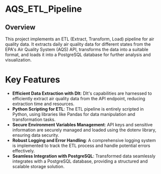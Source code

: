 # AQS_ETL_Pipeline
## Overview
This project implements an ETL (Extract, Transform, Load) pipeline for air quality data. It extracts daily air quality data for different states from the EPA's Air Quality System (AQS) API, transforms the data into a suitable format, and loads it into a PostgreSQL database for further analysis and visualization.
 
# Key Features
+ **Efficient Data Extraction with Dlt**: Dlt's capabilities are harnessed to efficiently extract air quality data from the API endpoint, reducing extraction time and resources.
+ **Python Scripting for ETL**: The ETL pipeline is entirely scripted in Python, using libraries like Pandas for data manipulation and transformation tasks.
+ **Secure Environment Variables Management**: API keys and sensitive information are securely managed and loaded using the dotenv library, ensuring data security.
+ **Robust Logging and Error Handling**: A comprehensive logging system is implemented to track the ETL process and handle potential errors effectively.
+ **Seamless Integration with PostgreSQL**: Transformed data seamlessly integrates with a PostgreSQL database, providing a structured and scalable storage solution.


